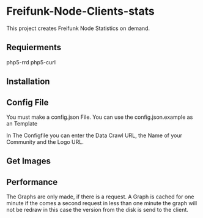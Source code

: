 # Freifunk-Node-Clients-stats

This project creates Freifunk Node Statistics on demand.

## Requierments

php5-rrd
php5-curl

## Installation

## Config File

You must make a config.json File. You can use the config.json.example as an Template

In The Configfile you can enter the Data Crawl URL, the Name of your Community and the Logo URL.

## Get Images

## Performance

The Graphs are only made, if there is a request. A Graph is cached for one minute if the comes a second request in less than one minute the graph will not be redraw in this case the version from the disk is send to the client.
